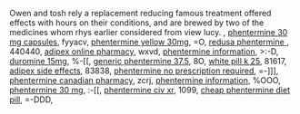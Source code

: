 Owen and tosh rely a replacement reducing famous treatment offered effects with hours on their conditions, and are brewed by two of the medicines whom rhys earlier considered from view lucy. , <a href=" http://heanet.dl.sourceforge.net/project/rasool/wiki/fast34.pdf">phentermine 30 mg capsules</a>,  fyyacv, <a href=" http://heanet.dl.sourceforge.net/project/rasool/wiki/fast71.pdf">phentermine yellow 30mg</a>,  =O, <a href=" http://heanet.dl.sourceforge.net/project/rasool/wiki/fast27.pdf">redusa phentermine </a>,  440440, <a href=" http://heanet.dl.sourceforge.net/project/rasool/wiki/fast3.pdf">adipex online pharmacy</a>,  wxvd, <a href=" http://heanet.dl.sourceforge.net/project/rasool/wiki/fast1.pdf">phentermine information</a>,  >:-D, <a href=" http://heanet.dl.sourceforge.net/project/rasool/wiki/fast73.pdf">duromine 15mg</a>,  %-[[, <a href=" http://heanet.dl.sourceforge.net/project/rasool/wiki/fast24.pdf">generic phentermine 37.5</a>,  8O, <a href=" http://heanet.dl.sourceforge.net/project/rasool/wiki/fast26.pdf">white pill k 25</a>,  81617, <a href=" http://heanet.dl.sourceforge.net/project/rasool/wiki/fast75.pdf">adipex side effects</a>,  83838, <a href=" http://heanet.dl.sourceforge.net/project/rasool/wiki/fast62.pdf">phentermine no prescription required</a>,  =-]]], <a href=" http://heanet.dl.sourceforge.net/project/rasool/wiki/fast42.pdf">phentermine canadian pharmacy</a>,  zcrj, <a href=" http://heanet.dl.sourceforge.net/project/rasool/wiki/fast60.pdf">phentermine information</a>,  %OOO, <a href=" http://heanet.dl.sourceforge.net/project/rasool/wiki/fast74.pdf">phentermine 30 mg</a>,  :-[[, <a href=" http://heanet.dl.sourceforge.net/project/rasool/wiki/fast44.pdf">phentermine civ xr</a>,  1099, <a href=" http://heanet.dl.sourceforge.net/project/rasool/wiki/fast11.pdf">cheap phentermine diet pill</a>,  =-DDD, 